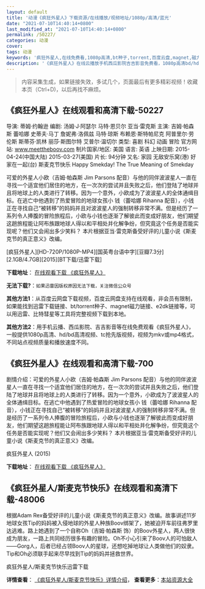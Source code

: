 ```yaml
---
layout: default
title: '动漫《疯狂外星人》下载资源/在线播放/视频地址/1080p/高清/蓝光'
date: "2021-07-10T14:40:14+0800"
last_modified_at: "2021-07-10T14:40:14+0800"
permalink: /50227/
categories: 动漫
cover:
tags: 动漫
keywords: '疯狂外星人,在线免费看,1080p高清,bt种子,torrent,百度云盘,magnet,磁力链,迅雷下载资源'
description: '《疯狂外星人》在线云播放手机西瓜影院吉吉影音免费看，1080p高清bd/hd未删减完整版和tc抢先枪版，mkv/mp4格式，附带bt/torrent种子、magnet/磁力链、百度云盘、网盘资源迅雷下载链接'
---
```


>内容采集生成，如果链接失效，多试几个，页面最后有更多精彩视频！收藏本页（Ctrl+D)，以后再找不麻烦。


## 《疯狂外星人》在线观看和高清下载-50227

导演: 蒂姆·约翰逊 编剧: 汤姆·J·阿瑟尔 马特·恩贝尔 亚当·雷克斯 主演: 吉姆·帕森斯 蕾哈娜 史蒂夫·马丁 詹妮弗·洛佩兹 马特·琼斯 布赖恩·斯特帕尼克 阿普里尔·劳伦斯 斯蒂芬·凯林 丽莎·斯图尔特 艾普尔·温切尔 类型: 喜剧 科幻 动画 冒险 官方网站: www.meettheboov.com 制片国家/地区: 美国 语言: 英语 上映日期: 2015-04-24(中国大陆) 2015-03-27(美国) 片长: 94分钟 又名: 家园 无敌安乐窝(港) 好家在一起(台) 斯麦克节快乐 Happy Smekday! The True Meaning of Smekday

可爱的外星人小欧（吉姆·帕森斯 Jim Parsons 配音）与他的同伴波波星人一直在寻找一个适宜他们居住的地方，在一次次的尝试并且失败之后，他们登陆了地球并且将地球上的人类进行了转移。因为一个意外，小欧成为了波波星人的全体通缉目标。在逃亡中他遇到了热爱冒险的地球女孩小 钱（蕾哈娜 Rihanna 配音），小钱正在寻找自己“被转移”的妈妈并且对波波星人的强制转移非常不满。但是经历了一系列令人捧腹的冒险旅程后，小欧与小钱也逐渐了解彼此而变成好朋友，他们期望这趟旅程能让阿布族跟地球人得以和平相处并化解争纷，但究竟这个任务是否能实现呢？他们又会闹出多少笑料？ 本片根据亚当·雷克斯备受好评的儿童小说《斯麦克节的真正意义》改编。


[疯狂外星人][HD-720P/1080P-MP4][国英粤台语中字][豆瓣7.3分][2.1GB/4.7GB][2015][BT下载/迅雷下载]

**下载地址**： [在线观看下载 《疯狂外星人》](https://www.btdx8.com/torrent/home_2015.html) 


**无法下载?**：`如果迅雷因版权原因无法下载，关注微信公众号 `

**其他方法1**：从百度云网盘下载视频，百度云网盘支持在线观看，非会员有限制，如果能找到迅雷下载链接、bt/torrent种子、magnet磁力链接、e2dk链接等，可以用迅雷、比特彗星等工具将完整视频下载到本地。

**其他方法2**：用手机云播、西瓜影院、吉吉影音等在线免费观看《疯狂外星人》，一般提供1080p高清、hd/bd高清视频、tc抢先版视频，视频为mkv或mp4格式，不同站点视频质量和播放速度不同。


## 《疯狂外星人》在线观看和高清下载-700

剧情介绍：可爱的外星人小欧（吉姆·帕森斯 Jim Parsons 配音）与他的同伴波波星人一直在寻找一个适宜他们居住的地方，在一次次的尝试并且失败之后，他们登陆了地球并且将地球上的人类进行了转移。因为一个意外，小欧成为了波波星人的全体通缉目标。在逃亡中他遇到了热爱冒险的地球女孩小 钱（蕾哈娜 Rihanna 配音），小钱正在寻找自己“被转移”的妈妈并且对波波星人的强制转移非常不满。但是经历了一系列令人捧腹的冒险旅程后，小欧与小钱也逐渐了解彼此而变成好朋友，他们期望这趟旅程能让阿布族跟地球人得以和平相处并化解争纷，但究竟这个任务是否能实现呢？他们又会闹出多少笑料？   本片根据亚当·雷克斯备受好评的儿童小说《斯麦克节的真正意义》改编。


疯狂外星人 (2015)

**下载地址**： [在线观看下载 《疯狂外星人》](https://www.btbtdy.me/btdy/dy360.html) 


## 《疯狂外星人/斯麦克节快乐》在线观看和高清下载-48006

根据Adam Rex备受好评的儿童小说《斯麦克节的真正意义》改编。故事讲述11岁地球女孩Tip的妈妈被入侵地球的外星人种族Boov绑架了，她被迫开车前往弗罗里达逃难。路上她遇到了一个自称Oh（吉姆&middot;帕森斯 饰）的Boov外星人，两人很快成为朋友，一路上共同经历很多有趣的冒险。Oh不小心引来了Boov人的可怕敌人&mdash;—Gorg人，后者已经占领Boov人的星球，还想吃掉地球让人类做他们的奴隶。Tip和Oh必须联手起来尽早找到Tip的妈妈并拯救世界。<!---剧情end--->


疯狂外星人/斯麦克节快乐迅雷下载

**详情查看**： [《疯狂外星人/斯麦克节快乐》详情介绍](/movie/48006/)， **查看更多**：[本站资源大全](/movie/t/all/)

